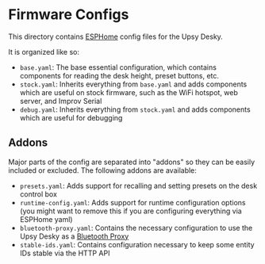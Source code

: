 # Firmware Configs

This directory contains [ESPHome](https://esphome.io) config files for the Upsy Desky.

It is organized like so:

- `base.yaml`: The base essential configuration, which contains components for reading the desk height, preset buttons, etc.
- `stock.yaml`: Inherits everything from `base.yaml` and adds components which are useful on stock firmware, such as the WiFi hotspot, web server, and Improv Serial
- `debug.yaml`: Inherits everything from `stock.yaml` and adds components which are useful for debugging

## Addons

Major parts of the config are separated into "addons" so they can be easily included or excluded. The following addons are available:

- `presets.yaml`: Adds support for recalling and setting presets on the desk control box
- `runtime-config.yaml`: Adds support for runtime configuration options (you might want to remove this if you are configuring everything via ESPHome yaml)
- `bluetooth-proxy.yaml`: Contains the necessary configuration to use the Upsy Desky as a [Bluetooth Proxy](https://esphome.io/components/bluetooth_proxy.html)
- `stable-ids.yaml`: Contains configuration necessary to keep some entity IDs stable via the HTTP API